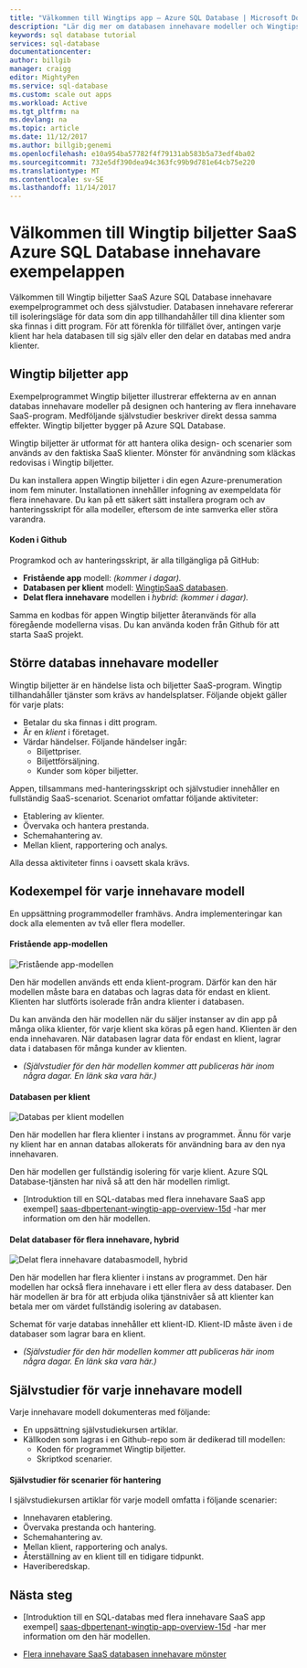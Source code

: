```yaml
---
title: "Välkommen till Wingtips app – Azure SQL Database | Microsoft Docs"
description: "Lär dig mer om databasen innehavare modeller och Wingtips SaaS exempelprogrammet för Azure SQL Database i molnmiljön."
keywords: sql database tutorial
services: sql-database
documentationcenter: 
author: billgib
manager: craigg
editor: MightyPen
ms.service: sql-database
ms.custom: scale out apps
ms.workload: Active
ms.tgt_pltfrm: na
ms.devlang: na
ms.topic: article
ms.date: 11/12/2017
ms.author: billgib;genemi
ms.openlocfilehash: e10a954ba57782f4f79131ab583b5a73edf4ba02
ms.sourcegitcommit: 732e5df390dea94c363fc99b9d781e64cb75e220
ms.translationtype: MT
ms.contentlocale: sv-SE
ms.lasthandoff: 11/14/2017
---
```

# <a name="welcome-to-the-wingtip-tickets-sample-saas-azure-sql-database-tenancy-app"></a>Välkommen till Wingtip biljetter SaaS Azure SQL Database innehavare exempelappen

Välkommen till Wingtip biljetter SaaS Azure SQL Database innehavare exempelprogrammet och dess självstudier. Databasen innehavare refererar till isoleringsläge för data som din app tillhandahåller till dina klienter som ska finnas i ditt program. För att förenkla för tillfället över, antingen varje klient har hela databasen till sig själv eller den delar en databas med andra klienter.

## <a name="wingtip-tickets-app"></a>Wingtip biljetter app

Exempelprogrammet Wingtip biljetter illustrerar effekterna av en annan databas innehavare modeller på designen och hantering av flera innehavare SaaS-program. Medföljande självstudier beskriver direkt dessa samma effekter. Wingtip biljetter bygger på Azure SQL Database.

Wingtip biljetter är utformat för att hantera olika design- och scenarier som används av den faktiska SaaS klienter. Mönster för användning som kläckas redovisas i Wingtip biljetter.

Du kan installera appen Wingtip biljetter i din egen Azure-prenumeration inom fem minuter. Installationen innehåller infogning av exempeldata för flera innehavare. Du kan på ett säkert sätt installera program och av hanteringsskript för alla modeller, eftersom de inte samverka eller störa varandra.

#### <a name="code-in-github"></a>Koden i Github

Programkod och av hanteringsskript, är alla tillgängliga på GitHub:

- **Fristående app** modell: *(kommer i dagar).*
- **Databasen per klient** modell: [WingtipSaaS databasen](https://github.com/Microsoft/WingtipSaaS/).
- **Delat flera innehavare** modellen i *hybrid*: *(kommer i dagar).*

Samma en kodbas för appen Wingtip biljetter återanvänds för alla föregående modellerna visas. Du kan använda koden från Github för att starta SaaS projekt.



## <a name="major-database-tenancy-models"></a>Större databas innehavare modeller

Wingtip biljetter är en händelse lista och biljetter SaaS-program. Wingtip tillhandahåller tjänster som krävs av handelsplatser. Följande objekt gäller för varje plats:

- Betalar du ska finnas i ditt program.
- Är en *klient* i företaget.
- Värdar händelser. Följande händelser ingår:
    - Biljettpriser.
    - Biljettförsäljning.
    - Kunder som köper biljetter.

Appen, tillsammans med-hanteringsskript och självstudier innehåller en fullständig SaaS-scenariot. Scenariot omfattar följande aktiviteter:

- Etablering av klienter.
- Övervaka och hantera prestanda.
- Schemahantering av.
- Mellan klient, rapportering och analys.

Alla dessa aktiviteter finns i oavsett skala krävs.



## <a name="code-samples-for-each-tenancy-model"></a>Kodexempel för varje innehavare modell

En uppsättning programmodeller framhävs. Andra implementeringar kan dock alla elementen av två eller flera modeller.

#### <a name="standalone-app-model"></a>Fristående app-modellen

![Fristående app-modellen][standalone-app-model-62s]

Den här modellen används ett enda klient-program. Därför kan den här modellen måste bara en databas och lagras data för endast en klient. Klienten har slutförts isolerade från andra klienter i databasen.

Du kan använda den här modellen när du säljer instanser av din app på många olika klienter, för varje klient ska köras på egen hand. Klienten är den enda innehavaren. När databasen lagrar data för endast en klient, lagrar data i databasen för många kunder av klienten.

- *(Självstudier för den här modellen kommer att publiceras här inom några dagar. En länk ska vara här.)*

#### <a name="database-per-tenant"></a>Databasen per klient

![Databas per klient modellen][database-per-tenant-model-35d]

Den här modellen har flera klienter i instans av programmet. Ännu för varje ny klient har en annan databas allokerats för användning bara av den nya innehavaren.

Den här modellen ger fullständig isolering för varje klient. Azure SQL Database-tjänsten har nivå så att den här modellen rimligt.

- [Introduktion till en SQL-databas med flera innehavare SaaS app exempel] [ saas-dbpertenant-wingtip-app-overview-15d] -har mer information om den här modellen.

#### <a name="sharded-multi-tenant-databases-the-hybrid"></a>Delat databaser för flera innehavare, hybrid

![Delat flera innehavare databasmodell, hybrid][sharded-multitenantdb-model-hybrid-79m]

Den här modellen har flera klienter i instans av programmet. Den här modellen har också flera innehavare i ett eller flera av dess databaser. Den här modellen är bra för att erbjuda olika tjänstnivåer så att klienter kan betala mer om värdet fullständig isolering av databasen.

Schemat för varje databas innehåller ett klient-ID. Klient-ID måste även i de databaser som lagrar bara en klient.

- *(Självstudier för den här modellen kommer att publiceras här inom några dagar. En länk ska vara här.)*




## <a name="tutorials-for-each-tenancy-model"></a>Självstudier för varje innehavare modell

Varje innehavare modell dokumenteras med följande:

- En uppsättning självstudiekursen artiklar.
- Källkoden som lagras i en Github-repo som är dedikerad till modellen:
    - Koden för programmet Wingtip biljetter.
    - Skriptkod scenarier.

#### <a name="tutorials-for-management-scenarios"></a>Självstudier för scenarier för hantering

I självstudiekursen artiklar för varje modell omfatta i följande scenarier:

- Innehavaren etablering.
- Övervaka prestanda och hantering.
- Schemahantering av.
- Mellan klient, rapportering och analys.
- Återställning av en klient till en tidigare tidpunkt.
- Haveriberedskap.



## <a name="next-steps"></a>Nästa steg

- [Introduktion till en SQL-databas med flera innehavare SaaS app exempel] [ saas-dbpertenant-wingtip-app-overview-15d] -har mer information om den här modellen.

- [Flera innehavare SaaS databasen innehavare mönster][multi-tenant-saas-database-tenancy-patterns-60p]



<!-- Image references. -->

[standalone-app-model-62s]: media/saas-tenancy-welcome-wingtip-tickets-app/model-standalone-app.png "Fristående app-modellen"

[database-per-tenant-model-35d]: media/saas-tenancy-welcome-wingtip-tickets-app/model-database-per-tenant.png "Databas per klient modellen"

[sharded-multitenantdb-model-hybrid-79m]: media/saas-tenancy-welcome-wingtip-tickets-app/model-sharded-multitenantdb-hybrid.png "Delat flera innehavare databasmodell, hybrid"



<!-- Article references. -->

[saas-dbpertenant-wingtip-app-overview-15d]: saas-dbpertenant-wingtip-app-overview.md

[multi-tenant-saas-database-tenancy-patterns-60p]: saas-tenancy-app-design-patterns.md

